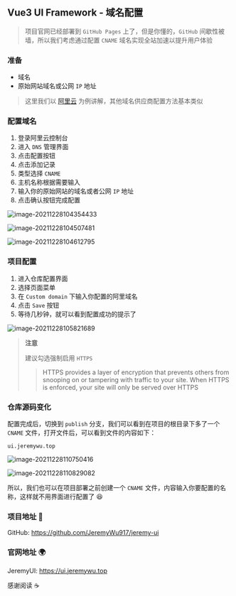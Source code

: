 

## Vue3 UI  Framework - 域名配置

> 项目官网已经部署到 `GitHub Pages` 上了，但是你懂的，`GitHub` 间歇性被墙，所以我们考虑通过配置 `CNAME` 域名实现全站加速以提升用户体验
>

### 准备

- 域名
- 原始网站域名或公网 `IP` 地址

> 这里我们以 [阿里云](https://www.aliyun.com/) 为例讲解，其他域名供应商配置方法基本类似

### 配置域名

1. 登录阿里云控制台
2. 进入 `DNS` 管理界面
3. 点击配置按钮
4. 点击添加记录
5. 类型选择 `CNAME`
6. 主机名称根据需要输入
7. 输入你的原始网站的域名或者公网 `IP` 地址
8. 点击确认按钮完成配置

![image-20211228104354433](https://gitee.com/jeremywuiot/img-res-all/raw/master/src/iie_shop/image-20211228104354433.png)

![image-20211228104507481](https://gitee.com/jeremywuiot/img-res-all/raw/master/src/iie_shop/image-20211228104507481.png)

![image-20211228104612795](https://gitee.com/jeremywuiot/img-res-all/raw/master/src/iie_shop/image-20211228104612795.png)

### 项目配置

1. 进入仓库配置界面
2. 选择页面菜单
3. 在 `Custom domain` 下输入你配置的阿里域名
4. 点击 `Save` 按钮
5. 等待几秒钟，就可以看到配置成功的提示了

![image-20211228105821689](https://gitee.com/jeremywuiot/img-res-all/raw/master/src/iie_shop/image-20211228105821689.png)

> **注意**
>
> 建议勾选强制启用 `HTTPS`
>
> > HTTPS provides a layer of encryption that prevents others from snooping on or tampering with traffic to your site.
> > When HTTPS is enforced, your site will only be served over HTTPS

### 仓库源码变化

配置完成后，切换到 `publish` 分支，我们可以看到在项目的根目录下多了一个 `CNAME` 文件，打开文件后，可以看到文件的内容如下：

```
ui.jeremywu.top
```

![image-20211228110750416](https://gitee.com/jeremywuiot/img-res-all/raw/master/src/iie_shop/image-20211228110750416.png)

![image-20211228110829082](https://gitee.com/jeremywuiot/img-res-all/raw/master/src/iie_shop/image-20211228110829082.png)

所以，我们也可以在项目部署之前创建一个 `CNAME` 文件，内容输入你要配置的名称，这样就不用界面进行配置了 :laughing:

### 项目地址 :gift:

GitHub: https://github.com/JeremyWu917/jeremy-ui

### 官网地址 :earth_africa:

JeremyUI: https://ui.jeremywu.top



感谢阅读 :coffee: